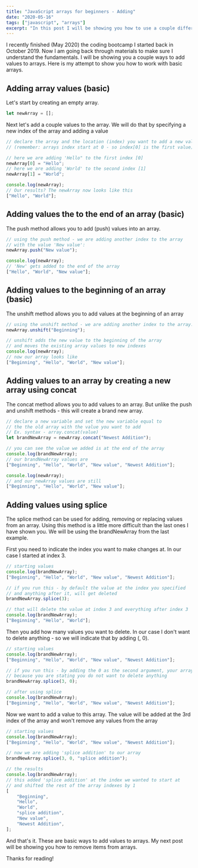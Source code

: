 ```yaml
---
title: "JavaScript arrays for beginners - Adding"
date: "2020-05-16"
tags: ["javascript", "arrays"]
excerpt: "In this post I will be showing you how to use a couple different methods to add new values to arrays using JavaScript."
---
```


I recently finished (May 2020) the coding bootcamp I started back in October 2019. Now I am going back through materials to make sure I understand the fundamentals. I will be showing you a couple ways to add values to arrays. Here is my attempt to show you how to work with basic arrays.

## Adding array values (basic)

Let's start by creating an empty array.

```javascript
let newArray = [];
```

Next let's add a couple values to the array.
We will do that by specifying a new index of the array and adding a value

```javascript
// declare the array and the location (index) you want to add a new value
// (remember: arrays index start at 0 - so index[0] is the first value)

// here we are adding 'Hello" to the first index [0]
newArray[0] = "Hello";
// here we are adding 'World' to the second index [1]
newArray[1] = "World";

console.log(newArray);
// Our results? The newArray now looks like this
["Hello", "World"];
```

## Adding values the to the end of an array (basic)

The push method allows you to add (push) values into an array.

```javascript
// using the push method - we are adding another index to the array
// with the value 'New value':
newArray.push("New value");

console.log(newArray);
// 'New' gets added to the end of the array
["Hello", "World", "New value"];
```

## Adding values to the beginning of an array (basic)

The unshift method allows you to add values at the beginning of an array

```javascript
// using the unshift method - we are adding another index to the array.
newArray.unshift("Beginning");

// unshift adds the new value to the beginning of the array
// and moves the existing array values to new indexes
console.log(newArray);
// now our array looks like
["Beginning", "Hello", "World", "New value"];
```

## Adding values to an array by creating a new array using concat

The concat method allows you to add values to an array. But unlike the push and unshift methods - this will create a brand new array.

```javascript
// declare a new variable and set the new variable equal to
// the the old array with the value you want to add
// Ex. syntax - array.concat(value)
let brandNewArray = newArray.concat("Newest Addition");

// you can see the value we added is at the end of the array
console.log(brandNewArray);
// our brandNewArray values are
["Beginning", "Hello", "World", "New value", "Newest Addition"];

console.log(newArray);
// and our newArray values are still
["Beginning", "Hello", "World", "New value"];
```

## Adding values using splice

The splice method can be used for adding, removing or replacing values from an array. Using this method is a little more difficult than the last ones I have shown you. We will be using the brandNewArray from the last example.

First you need to indicate the index you want to make changes at. In our case I started at index 3.

```javascript
// starting values
console.log(brandNewArray);
["Beginning", "Hello", "World", "New value", "Newest Addition"];

// if you run this - by default the value at the index you specified
// and anything after it, will get deleted
brandNewArray.splice(3);

// that will delete the value at index 3 and everything after index 3
console.log(brandNewArray);
["Beginning", "Hello", "World"];
```

Then you add how many values you want to delete. In our case I don't want to delete anything - so we will indicate that by adding (, 0).

```javascript
// starting values
console.log(brandNewArray);
["Beginning", "Hello", "World", "New value", "Newest Addition"];

// if you run this - by adding the 0 as the second argument, your array will not change,
// because you are stating you do not want to delete anything
brandNewArray.splice(3, 0);

// after using splice
console.log(brandNewArray);
["Beginning", "Hello", "World", "New value", "Newest Addition"];
```

Now we want to add a value to this array. The value will be added at the 3rd index of the array and won't remove any values from the array

```javascript
// starting values
console.log(brandNewArray);
["Beginning", "Hello", "World", "New value", "Newest Addition"];

// now we are adding 'splice addition' to our array
brandNewArray.splice(3, 0, "splice addition");

// the results
console.log(brandNewArray);
// this added 'splice addition' at the index we wanted to start at
// and shifted the rest of the array indexes by 1
[
	"Beginning",
	"Hello",
	"World",
	"splice addition",
	"New value",
	"Newest Addition",
];
```

And that's it. These are basic ways to add values to arrays. My next post will be showing you how to remove items from arrays.

Thanks for reading!
